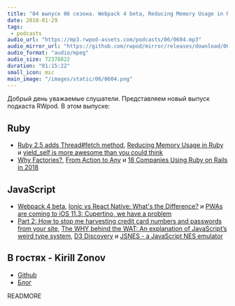 ```yaml
---
title: "04 выпуск 06 сезона. Webpack 4 beta, Reducing Memory Usage in Ruby, Ionic vs React Native, D3 Discovery, JSNES и прочее"
date: 2018-01-29
tags:
 - podcasts
audio_url: "https://mp3.rwpod-assets.com/podcasts/06/0604.mp3"
audio_mirror_url: "https://github.com/rwpod/mirror/releases/download/06.04/0604.mp3"
audio_format: "audio/mpeg"
audio_size: 72378822
duration: "01:15:22"
small_icon: mic
main_image: "/images/static/06/0604.png"
---
```


Добрый день уважаемые слушатели. Представляем новый выпуск подкаста RWpod. В этом выпуске:

## Ruby

 - [Ruby 2.5 adds Thread#fetch method](https://medium.com/@atul9/ruby-2-5-adds-thread-fetch-method-416dc56b5366), [Reducing Memory Usage in Ruby](https://tenderlovemaking.com/2018/01/23/reducing-memory-usage-in-ruby.html) и [yield_self is more awesome than you could think](http://zverok.github.io/blog/2018-01-24-yield_self.html)
 - [Why Factories?](https://robots.thoughtbot.com/why-factories), [From Action to Any](https://medium.com/@leshchuk/from-action-to-any-1e8d863dd4cf) и [18 Companies Using Ruby on Rails in 2018](https://blog.planetargon.com/entries/18-companies-using-ruby-on-rails-in-2018)

## JavaScript

 - [Webpack 4 beta](https://medium.com/webpack/webpack-4-beta-try-it-today-6b1d27d7d7e2), [Ionic vs React Native: What's the Difference?](https://applikeysolutions.com/blog/ionic-vs-react-native-what-s-the-difference) и [PWAs are coming to iOS 11.3: Cupertino, we have a problem](https://medium.com/@firt/pwas-are-coming-to-ios-11-3-cupertino-we-have-a-problem-2ff49fd7d6ea)
 - [Part 2: How to stop me harvesting credit card numbers and passwords from your site](https://hackernoon.com/part-2-how-to-stop-me-harvesting-credit-card-numbers-and-passwords-from-your-site-844f739659b9), [The WHY behind the WAT: An explanation of JavaScript’s weird type system](https://medium.com/dailyjs/the-why-behind-the-wat-an-explanation-of-javascripts-weird-type-system-83b92879a8db), [D3 Discovery](https://d3-discovery.net/) и [JSNES - a JavaScript NES emulator](https://github.com/bfirsh/jsnes)

## В гостях - Kirill Zonov

 - [Github](https://github.com/graffzon)
 - [Блог](http://zonov.me/)

READMORE
